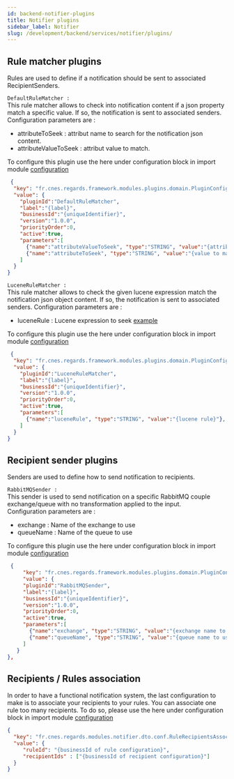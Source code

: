 ```yaml
---
id: backend-notifier-plugins
title: Notifier plugins
sidebar_label: Notifier 
slug: /development/backend/services/notifier/plugins/
---
```


## Rule matcher plugins

Rules are used to define if a notification should be sent to associated RecipientSenders.

`DefaultRuleMatcher :`  
 This rule matcher allows to check into notification content if a json property match a specific value. If so,  the notification is sent to associated senders.  
 Configuration parameters are :
 - attributeToSeek : attribut name to search for the notification json content. 
 - attributeValueToSeek : attribut value to match.

 To configure this plugin use the here  under configuration block in import module [configuration](../api/configuration/)

```json
 {
  "key": "fr.cnes.regards.framework.modules.plugins.domain.PluginConfiguration",
  "value": {
    "pluginId":"DefaultRuleMatcher",
    "label":"{label}",
    "businessId":"{uniqueIdentifier}",
    "version":"1.0.0",
    "priorityOrder":0,
    "active":true,
    "parameters":[
      {"name":"attributeValueToSeek", "type":"STRING", "value":"{attribute to searh for}"},
      {"name":"attributeToSeek", "type":"STRING", "value":"{value to match}"}
    ]
  }
}      
```

`LuceneRuleMatcher :`  
This rule matcher allows to check the given lucene expression match the notification json object content. If so, the notification is sent to associated senders.
Configuration parameters are :
 - luceneRule : Lucene expression to seek [example](../../../../appendices/lucene-query)

 To configure this plugin use the here  under configuration block in import module [configuration](../api/configuration/)

```json
 {
  "key": "fr.cnes.regards.framework.modules.plugins.domain.PluginConfiguration",
  "value": {
    "pluginId":"LuceneRuleMatcher",
    "label":"{label}",
    "businessId":"{uniqueIdentifier}",
    "version":"1.0.0",
    "priorityOrder":0,
    "active":true,
    "parameters":[
      {"name":"luceneRule", "type":"STRING", "value":"{lucene rule}"},
    ]
  }
}      
```


## Recipient sender plugins

Senders are used to define how to send notification to recipients.

`RabbitMQSender :`  
This  sender is used to send notification on a specific RabbitMQ couple exchange/queue with no transformation applied to the input.  
Configuration parameters are :
 - exchange : Name  of the  exchange to use
 - queueName : Name of the queue to use

 To configure this plugin use the here  under configuration block in import module [configuration](../api/configuration/)

```json
 {
     "key": "fr.cnes.regards.framework.modules.plugins.domain.PluginConfiguration",
     "value": {
     "pluginId":"RabbitMQSender",
     "label":"{label}",
     "businessId":"{uniqueIdentifier}",
     "version":"1.0.0",
     "priorityOrder":0,
     "active":true,
     "parameters":[
       {"name":"exchange", "type":"STRING", "value":"{exchange name to use}"},
       {"name":"queueName", "type":"STRING", "value":"{queue name to use}"}
     ]
   }
},
```
## Recipients / Rules association

In order to have a functional notification system, the last configuration to make is to associate your recipients to your rules. You can associate one rule too many recipients.
To do so, please use the here under configuration block in import module [configuration]()

```json
{
  "key": "fr.cnes.regards.modules.notifier.dto.conf.RuleRecipientsAssociation",
  "value": {
     "ruleId": "{businessId of rule configuration}",
     "recipientIds" : ["{businessId of recipient configuration}"]
  }
}
```
